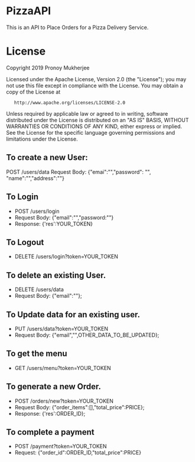# PizzaAPI
This is an API to Place Orders for a Pizza Delivery Service.
# License
Copyright 2019 Pronoy Mukherjee

   Licensed under the Apache License, Version 2.0 (the "License");
   you may not use this file except in compliance with the License.
   You may obtain a copy of the License at

       http://www.apache.org/licenses/LICENSE-2.0

   Unless required by applicable law or agreed to in writing, software
   distributed under the License is distributed on an "AS IS" BASIS,
   WITHOUT WARRANTIES OR CONDITIONS OF ANY KIND, either express or implied.
   See the License for the specific language governing permissions and
   limitations under the License.
   
## To create a new User: 
POST /users/data
Request Body: {"emai":"","password": "", "name":"","address":""}

## To Login
- POST /users/login
- Request Body: {"email":"","password:""}
- Response: {'res':YOUR_TOKEN}

## To Logout
- DELETE /users/login?token=YOUR_TOKEN

## To delete an existing User.
- DELETE /users/data
- Request Body: {"email":""};

## To Update data for an existing user. 
- PUT /users/data?token=YOUR_TOKEN
- Request Body: {"email","",OTHER_DATA_TO_BE_UPDATED};

## To get the menu
- GET /users/menu?token=YOUR_TOKEN

## To generate a new Order. 
- POST /orders/new?token=YOUR_TOKEN
- Request Body: {"order_items":[],"total_price":PRICE};
- Response: {'res':ORDER_ID};

## To complete a payment
- POST /payment?token=YOUR_TOKEN
- Request: {"order_id":ORDER_ID,"total_price":PRICE}

